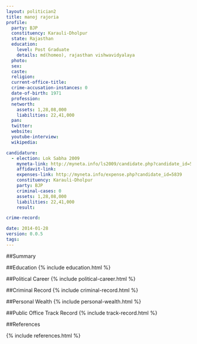 ```yaml
---
layout: politician2
title: manoj rajoria
profile: 
  party: BJP
  constituency: Karauli-Dholpur
  state: Rajasthan
  education: 
    level: Post Graduate
    details: md(homeo), rajasthan vishwavidyalaya
  photo: 
  sex: 
  caste: 
  religion: 
  current-office-title: 
  crime-accusation-instances: 0
  date-of-birth: 1971
  profession: 
  networth: 
    assets: 1,28,08,000
    liabilities: 22,41,000
  pan: 
  twitter: 
  website: 
  youtube-interview: 
  wikipedia: 

candidature: 
  - election: Lok Sabha 2009
    myneta-link: http://myneta.info/ls2009/candidate.php?candidate_id=5839
    affidavit-link: 
    expenses-link: http://myneta.info/expense.php?candidate_id=5839
    constituency: Karauli-Dholpur 
    party: BJP
    criminal-cases: 0
    assets: 1,28,08,000
    liabilities: 22,41,000
    result:  

crime-record: 

date: 2014-01-28
version: 0.0.5
tags: 
---
```

##Summary


##Education
{% include education.html %}


##Political Career
{% include political-career.html %}


##Criminal Record
{% include criminal-record.html %}


##Personal Wealth
{% include personal-wealth.html %}


##Public Office Track Record
{% include track-record.html %}


##References


{% include references.html %}